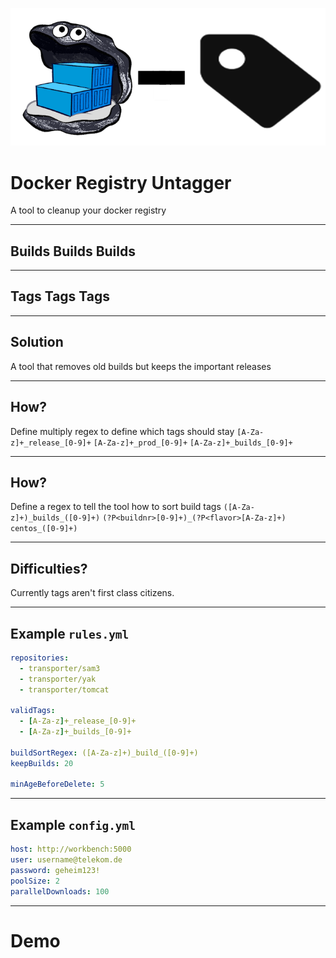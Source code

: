 ![](logo.png)

# Docker Registry Untagger

A tool to cleanup your docker registry

---

<!-- page_number: true -->
## Builds Builds Builds

---
## Tags Tags Tags

---
## Solution
A tool that removes old builds but keeps the important releases

---

## How?
Define multiply regex to define which tags should stay
`[A-Za-z]+_release_[0-9]+`
`[A-Za-z]+_prod_[0-9]+`
`[A-Za-z]+_builds_[0-9]+`

---

## How?
Define a regex to tell the tool how to sort build tags
`([A-Za-z]+)_builds_([0-9]+)`
`(?P<buildnr>[0-9]+)_(?P<flavor>[A-Za-z]+)`
`centos_([0-9]+)`


---

## Difficulties?
Currently tags aren't first class citizens.

---

## Example `rules.yml`

```yml
repositories:
  - transporter/sam3
  - transporter/yak
  - transporter/tomcat

validTags:
  - [A-Za-z]+_release_[0-9]+
  - [A-Za-z]+_builds_[0-9]+

buildSortRegex: ([A-Za-z]+)_build_([0-9]+)
keepBuilds: 20

minAgeBeforeDelete: 5
```

---


## Example `config.yml`

```yml
host: http://workbench:5000
user: username@telekom.de
password: geheim123!
poolSize: 2
parallelDownloads: 100
```

---

# Demo
